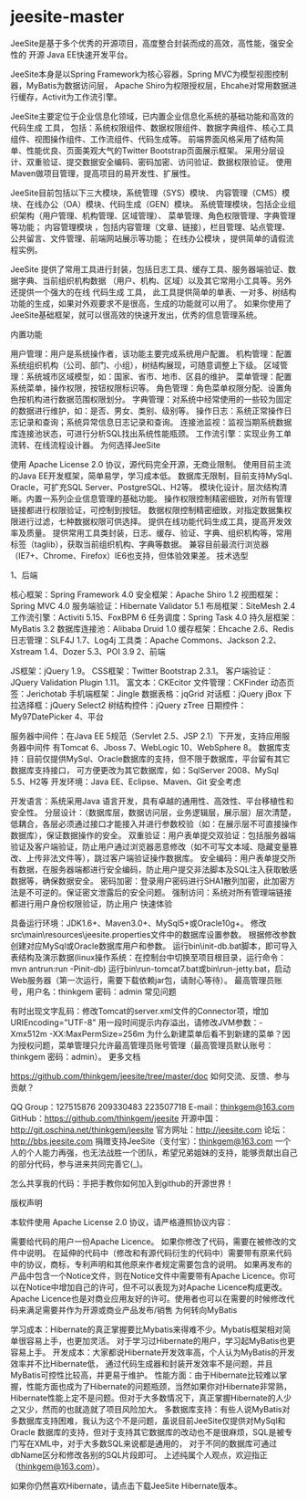 # jeesite-master
JeeSite是基于多个优秀的开源项目，高度整合封装而成的高效，高性能，强安全性的 开源 Java EE快速开发平台。

JeeSite本身是以Spring Framework为核心容器，Spring MVC为模型视图控制器，MyBatis为数据访问层， Apache Shiro为权限授权层，Ehcahe对常用数据进行缓存，Activit为工作流引擎。

JeeSite主要定位于企业信息化领域，已内置企业信息化系统的基础功能和高效的 代码生成 工具， 包括：系统权限组件、数据权限组件、数据字典组件、核心工具组件、视图操作组件、工作流组件、代码生成等。 前端界面风格采用了结构简单、性能优良、页面美观大气的Twitter Bootstrap页面展示框架。 采用分层设计、双重验证、提交数据安全编码、密码加密、访问验证、数据权限验证。 使用Maven做项目管理，提高项目的易开发性、扩展性。

JeeSite目前包括以下三大模块，系统管理（SYS）模块、 内容管理（CMS）模块、在线办公（OA）模块、代码生成（GEN）模块。 系统管理模块，包括企业组织架构（用户管理、机构管理、区域管理）、 菜单管理、角色权限管理、字典管理等功能； 内容管理模块 ，包括内容管理（文章、链接），栏目管理、站点管理、 公共留言、文件管理、前端网站展示等功能； 在线办公模块 ，提供简单的请假流程实例。

JeeSite 提供了常用工具进行封装，包括日志工具、缓存工具、服务器端验证、数据字典、当前组织机构数据 （用户、机构、区域）以及其它常用小工具等。另外还提供一个强大的在线 代码生成 工具， 此工具提供简单的单表、一对多、树结构功能的生成，如果对外观要求不是很高，生成的功能就可以用了。 如果你使用了JeeSite基础框架，就可以很高效的快速开发出，优秀的信息管理系统。

内置功能

用户管理：用户是系统操作者，该功能主要完成系统用户配置。
机构管理：配置系统组织机构（公司、部门、小组），树结构展现，可随意调整上下级。
区域管理：系统城市区域模型，如：国家、省市、地市、区县的维护。
菜单管理：配置系统菜单，操作权限，按钮权限标识等。
角色管理：角色菜单权限分配、设置角色按机构进行数据范围权限划分。
字典管理：对系统中经常使用的一些较为固定的数据进行维护，如：是否、男女、类别、级别等。
操作日志：系统正常操作日志记录和查询；系统异常信息日志记录和查询。
连接池监视：监视当期系统数据库连接池状态，可进行分析SQL找出系统性能瓶颈。
工作流引擎：实现业务工单流转、在线流程设计器。
为何选择JeeSite

使用 Apache License 2.0 协议，源代码完全开源，无商业限制。
使用目前主流的Java EE开发框架，简单易学，学习成本低。
数据库无限制，目前支持MySql、Oracle，可扩充SQL Server、PostgreSQL、H2等。
模块化设计，层次结构清晰。内置一系列企业信息管理的基础功能。
操作权限控制精密细致，对所有管理链接都进行权限验证，可控制到按钮。
数据权限控制精密细致，对指定数据集权限进行过滤，七种数据权限可供选择。
提供在线功能代码生成工具，提高开发效率及质量。
提供常用工具类封装，日志、缓存、验证、字典、组织机构等，常用标签（taglib），获取当前组织机构、字典等数据。
兼容目前最流行浏览器（IE7+、Chrome、Firefox）IE6也支持，但体验效果差。
技术选型

1、后端

核心框架：Spring Framework 4.0
安全框架：Apache Shiro 1.2
视图框架：Spring MVC 4.0
服务端验证：Hibernate Validator 5.1
布局框架：SiteMesh 2.4
工作流引擎：Activiti 5.15、FoxBPM 6
任务调度：Spring Task 4.0
持久层框架：MyBatis 3.2
数据库连接池：Alibaba Druid 1.0
缓存框架：Ehcache 2.6、Redis
日志管理：SLF4J 1.7、Log4j
工具类：Apache Commons、Jackson 2.2、Xstream 1.4、Dozer 5.3、POI 3.9
2、前端

JS框架：jQuery 1.9。
CSS框架：Twitter Bootstrap 2.3.1。
客户端验证：JQuery Validation Plugin 1.11。
富文本：CKEcitor
文件管理：CKFinder
动态页签：Jerichotab
手机端框架：Jingle
数据表格：jqGrid
对话框：jQuery jBox
下拉选择框：jQuery Select2
树结构控件：jQuery zTree
日期控件： My97DatePicker
4、平台

服务器中间件：在Java EE 5规范（Servlet 2.5、JSP 2.1）下开发，支持应用服务器中间件 有Tomcat 6、Jboss 7、WebLogic 10、WebSphere 8。
数据库支持：目前仅提供MySql、Oracle数据库的支持，但不限于数据库，平台留有其它数据库支持接口， 可方便更改为其它数据库，如：SqlServer 2008、MySql 5.5、H2等
开发环境：Java EE、Eclipse、Maven、Git
安全考虑

开发语言：系统采用Java 语言开发，具有卓越的通用性、高效性、平台移植性和安全性。
分层设计：（数据库层，数据访问层，业务逻辑层，展示层）层次清楚，低耦合，各层必须通过接口才能接入并进行参数校验（如：在展示层不可直接操作数据库），保证数据操作的安全。
双重验证：用户表单提交双验证：包括服务器端验证及客户端验证，防止用户通过浏览器恶意修改（如不可写文本域、隐藏变量篡改、上传非法文件等），跳过客户端验证操作数据库。
安全编码：用户表单提交所有数据，在服务器端都进行安全编码，防止用户提交非法脚本及SQL注入获取敏感数据等，确保数据安全。
密码加密：登录用户密码进行SHA1散列加密，此加密方法是不可逆的。保证密文泄露后的安全问题。
强制访问：系统对所有管理端链接都进行用户身份权限验证，防止用户
快速体验

具备运行环境：JDK1.6+、Maven3.0+、MySql5+或Oracle10g+。
修改src\main\resources\jeesite.properties文件中的数据库设置参数。
根据修改参数创建对应MySql或Oracle数据库用户和参数。
运行bin\init-db.bat脚本，即可导入表结构及演示数据(linux操作系统：在控制台中切换至项目根目录，运行命令：mvn antrun:run -Pinit-db)
运行bin\run-tomcat7.bat或bin\run-jetty.bat，启动Web服务器（第一次运行，需要下载依赖jar包，请耐心等待）。
最高管理员账号，用户名：thinkgem 密码：admin
常见问题

有时出现文字乱码：修改Tomcat的server.xml文件的Connector项，增加URIEncoding="UTF-8"
用一段时间提示内存溢出，请修改JVM参数：-Xmx512m -XX:MaxPermSize=256m
为什么新建菜单后看不到新建的菜单？因为授权问题，菜单管理只允许最高管理员账号管理（最高管理员默认账号：thinkgem 密码：admin）。
更多文档

https://github.com/thinkgem/jeesite/tree/master/doc
如何交流、反馈、参与贡献？

QQ Group：127515876   209330483   223507718
E-mail：thinkgem@163.com
GitHub：https://github.com/thinkgem/jeesite
开源中国：http://git.oschina.net/thinkgem/jeesite
官方网址：http://jeesite.com 论坛：http://bbs.jeesite.com
捐赠支持JeeSite（支付宝）：thinkgem@163.com
一个人的个人能力再强，也无法战胜一个团队，希望兄弟姐妹的支持，能够贡献出自己的部分代码，参与进来共同完善它(_)。

怎么共享我的代码：手把手教你如何加入到github的开源世界！

版权声明

本软件使用 Apache License 2.0 协议，请严格遵照协议内容：

需要给代码的用户一份Apache Licence。
如果你修改了代码，需要在被修改的文件中说明。
在延伸的代码中（修改和有源代码衍生的代码中）需要带有原来代码中的协议，商标，专利声明和其他原来作者规定需要包含的说明。
如果再发布的产品中包含一个Notice文件，则在Notice文件中需要带有Apache Licence。你可以在Notice中增加自己的许可，但不可以表现为对Apache Licence构成更改。
Apache Licence也是对商业应用友好的许可。使用者也可以在需要的时候修改代码来满足需要并作为开源或商业产品发布/销售
为何转向MyBatis

学习成本：Hibernate的真正掌握要比Mybatis来得难不少。Mybatis框架相对简单很容易上手，也更加灵活。 对于学习过Hibernate的用户，学习起MyBatis也更容易上手。
开发成本：大家都说Hibernate开发效率高，个人认为MyBatis的开发效率并不比Hibernate低， 通过代码生成器和封装开发效率不是问题，并且MyBatis可控性比较高，并更易于维护。
性能方面：由于Hibernate比较难以掌握，性能方面也成为了Hibernate的问题瓶颈，当然如果你对Hibernate非常熟， Hibernate性能上定不是问题。但对于大多数情况下，真正掌握Hibernate的人少之又少，然而的也就造就了项目风险加大。
多数据库支持：有些人说MyBatis对多数据库支持困难，我认为这个不是问题，虽说目前JeeSite仅提供对MySql和Oracle 数据库的支持，但对于支持其它数据库的改动也不是很麻烦，SQL是被专门写在XML中，对于大多数SQL来说都是通用的， 对于不同的数据库可通过dbName区分和修改各别的SQL片段即可。
上述纯属个人观点，欢迎指正（thinkgem@163.com）。

如果你仍然喜欢Hibernate，请点击下载JeeSite Hibernate版本。

